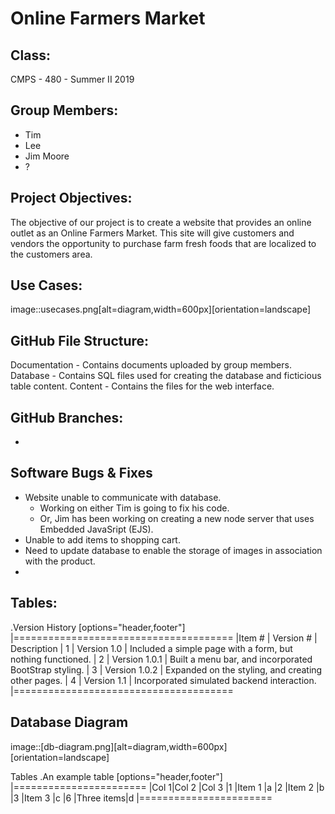 # Online Farmers Market

## Class:
CMPS - 480 - Summer II 2019

## Group Members:
* Tim
* Lee
* Jim Moore
* ?

## Project Objectives:
The objective of our project is to create a website that provides an 
online outlet as an Online Farmers Market. This site will give customers and
vendors the opportunity to purchase farm fresh foods that are localized to the 
customers area.

## Use Cases:
image::usecases.png[alt=diagram,width=600px][orientation=landscape]

## GitHub File Structure:
Documentation - Contains documents uploaded by group members.
Database - Contains SQL files used for creating the database and ficticious table content.
Content - Contains the files for the web interface.

## GitHub Branches:
-

## Software Bugs & Fixes
* Website unable to communicate with database.
  - Working on either Tim is going to fix his code.
  - Or, Jim has been working on creating a new node server that uses Embedded JavaSript (EJS).
* Unable to add items to shopping cart.
* Need to update database to enable the storage of images in association with the product.
* 

## Tables:
.Version History
[options="header,footer"]
|======================================
|Item # | Version #     | Description
| 1     | Version 1.0   | Included a simple page with a form, but nothing functioned.
| 2     | Version 1.0.1 | Built a menu bar, and incorporated BootStrap styling.
| 3     | Version 1.0.2 | Expanded on the styling, and creating other pages.
| 4     | Version 1.1   | Incorporated simulated backend interaction.
|======================================

## Database Diagram
image::[db-diagram.png][alt=diagram,width=600px][orientation=landscape]

Tables
.An example table
[options="header,footer"]
|=======================
|Col 1|Col 2      |Col 3
|1    |Item 1     |a
|2    |Item 2     |b
|3    |Item 3     |c
|6    |Three items|d
|=======================
